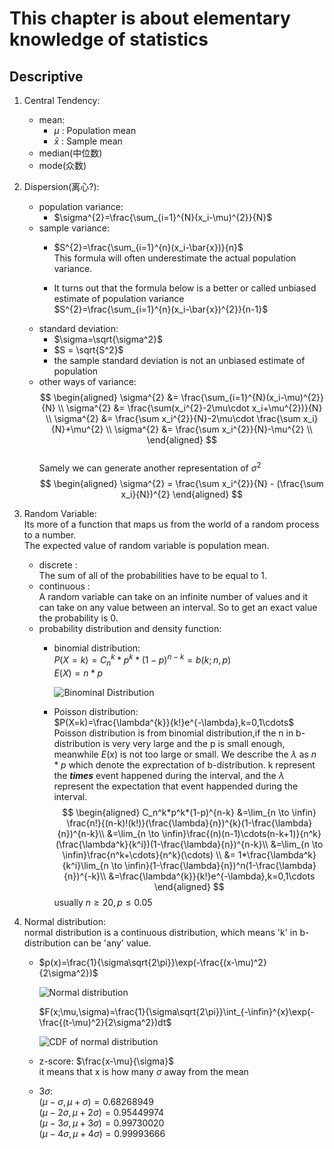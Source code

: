 # This chapter is about elementary knowledge of statistics

## Descriptive
1. Central Tendency:   
   - mean:
      - $\mu$ : Population mean
      - $\bar{x}$ : Sample mean 
   - median(中位数)
   - mode(众数)

2. Dispersion(离心?):   
   - population variance:
     - $\sigma^{2}=\frac{\sum_{i=1}^{N}(x_i-\mu)^{2}}{N}$   
   - sample variance:   
      - $S^{2}=\frac{\sum_{i=1}^{n}(x_i-\bar{x})}{n}$   
        This formula will often underestimate the actual population variance.   

      - It turns out that the formula below is a better or called unbiased estimate of population variance  
        $S^{2}=\frac{\sum_{i=1}^{n}(x_i-\bar{x})^{2}}{n-1}$   
    - standard deviation:
      - $\sigma=\sqrt{\sigma^2}$
      - $S = \sqrt{S^2}$ 
      - the sample standard deviation is not an unbiased estimate of population
    - other ways of variance:
        $$ 
            \begin{aligned}
            \sigma^{2} &= \frac{\sum_{i=1}^{N}(x_i-\mu)^{2}}{N} \\
            \sigma^{2} &= \frac{\sum(x_i^{2}-2\mu\cdot x_i+\mu^{2})}{N} \\
            \sigma^{2} &= \frac{\sum x_i^{2}}{N}-2\mu\cdot \frac{\sum x_i}{N}+\mu^{2} \\
            \sigma^{2} &= \frac{\sum x_i^{2}}{N}-\mu^{2}    \\
            \end{aligned}
        $$   
      Samely we can generate another representation of $\sigma^2$
        $$ \begin{aligned}
            \sigma^{2} = \frac{\sum x_i^{2}}{N} - (\frac{\sum x_i}{N})^{2}
            \end{aligned}
        $$

3. Random Variable:   
   Its more of a function that maps us from the world of a random process to a number.   
   The expected value of random variable is population mean.
   - discrete :  
    The sum of all of the probabilities have to be equal to 1.
   - continuous :  
    A random variable can take on an infinite number of values and it can take on any value between an interval. So to get an exact value the probability is 0.
    - probability distribution and density function:  
      - binomial distribution:   
        $P(X=k)=C_n^{k}*p^k*(1-p)^{n-k}=b(k;n,p)$  
        $E(X) = n*p$  

        ![Binominal Distribution](https://gss3.bdstatic.com/7Po3dSag_xI4khGkpoWK1HF6hhy/baike/c0%3Dbaike80%2C5%2C5%2C80%2C26/sign=08cc6812d900baa1ae214fe92679d277/63d0f703918fa0ec9f0bc1f32e9759ee3c6ddb04.jpg 'binominal distribution')
      - Poisson distribution:  
        $P(X=k)=\frac{\lambda^{k}}{k!}e^{-\lambda},k=0,1\cdots$  
        Poisson distribution is from binomial distribution,if the n in b-distribution is very very large and the p is small enough, meanwhile $E(x)$ is not too large or small. We describe the $\lambda$ as $n*p$ which denote the exprectation of b-distribution. k represent the ***times*** event happened during the interval, and the $\lambda$ represent the expectation that event happended during the interval.   
        $$
         \begin{aligned}
            C_n^k*p^k*(1-p)^{n-k} &=\lim_{n \to \infin} \frac{n!}{(n-k)!(k!)}(\frac{\lambda}{n})^{k}(1-\frac{\lambda}{n})^{n-k}\\
            &=\lim_{n \to \infin}\frac{(n)(n-1)\cdots(n-k+1)}{n^k}(\frac{\lambda^k}{k^i})(1-\frac{\lambda}{n})^{n-k}\\
            &=\lim_{n \to \infin}\frac{n^k+\cdots}{n^k}(\cdots) \\
            &= 1*\frac{\lambda^k}{k^i}\lim_{n \to \infin}(1-\frac{\lambda}{n})^n(1-\frac{\lambda}{n})^{-k}\\
            &=\frac{\lambda^{k}}{k!}e^{-\lambda},k=0,1\cdots
           \end{aligned}
        $$
        usually $n\ge20,p\le0.05$

4. Normal distribution:  
      normal distribution is a continuous distribution, which means 'k' in b-distribution can be 'any' value.
      - $p(x)=\frac{1}{\sigma\sqrt{2\pi}}\exp(-\frac{(x-\mu)^2}{2\sigma^2})$  
    
        ![Normal distribution](https://upload.wikimedia.org/wikipedia/commons/thumb/7/74/Normal_Distribution_PDF.svg/325px-Normal_Distribution_PDF.svg.png 'normal distribution')  

        $F(x;\mu,\sigma)=\frac{1}{\sigma\sqrt{2\pi}}\int_{-\infin}^{x}\exp(-\frac{(t-\mu)^2}{2\sigma^2})dt$

        ![CDF of normal distribution](https://upload.wikimedia.org/wikipedia/commons/thumb/c/ca/Normal_Distribution_CDF.svg/325px-Normal_Distribution_CDF.svg.png)

      - z-score: 
        $\frac{x-\mu}{\sigma}$  
        it means that x is how many $\sigma$ away from the mean
      - $3\sigma$:  
        $(\mu-\sigma,\mu+\sigma)=0.68268949$  
        $(\mu-2\sigma,\mu+2\sigma)=0.95449974$  
        $(\mu-3\sigma,\mu+3\sigma)=0.99730020$  
        $(\mu-4\sigma,\mu+4\sigma)=0.99993666$  
        
        




    
